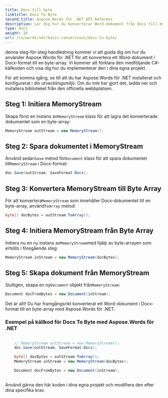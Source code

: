 ```yaml
---
title: Docx till byte
linktitle: Docx To Byte
second_title: Aspose.Words för .NET API Referens
description: Lär dig hur du konverterar Word-dokument från Docx till byte-array med Aspose.Words för .NET. Steg-för-steg handledning med exempel på källkod.
type: docs
weight: 10
url: /ru/words/net/basic-conversions/docx-to-byte/
---
```


denna steg-för-steg handledning kommer vi att guida dig om hur du använder Aspose.Words för .NET för att konvertera ett Word-dokument i Docx-format till en byte-array. Vi kommer att förklara den medföljande C#-källkoden och visa dig hur du implementerar den i dina egna projekt.

För att komma igång, se till att du har Aspose.Words för .NET installerat och konfigurerat i din utvecklingsmiljö. Om du inte har gjort det, ladda ner och installera biblioteket från den officiella webbplatsen.

## Steg 1: Initiera MemoryStream

 Skapa först en instans av`MemoryStream` klass för att lagra det konverterade dokumentet som en byte-array:

```csharp
MemoryStream outStream = new MemoryStream();
```

## Steg 2: Spara dokumentet i MemoryStream

 Använd sedan`Save` metod för`Document` klass för att spara dokumentet till`MemoryStream` i Docx-format:

```csharp
doc.Save(outStream, SaveFormat.Docx);
```

## Steg 3: Konvertera MemoryStream till Byte Array

 För att konvertera`MemoryStream` som innehåller Docx-dokumentet till en byte-array, använd`ToArray` metod:

```csharp
byte[] docBytes = outStream.ToArray();
```

## Steg 4: Initiera MemoryStream från Byte Array

 Initiera nu en ny instans av`MemoryStream`med hjälp av byte-arrayen som erhölls i föregående steg:

```csharp
MemoryStream inStream = new MemoryStream(docBytes);
```

## Steg 5: Skapa dokument från MemoryStream

 Slutligen, skapa en ny`Document` objekt från`MemoryStream`:

```csharp
Document docFromBytes = new Document(inStream);
```

Det är allt! Du har framgångsrikt konverterat ett Word-dokument i Docx-format till en byte-array med Aspose.Words för .NET.

### Exempel på källkod för Docx To Byte med Aspose.Words för .NET

```csharp

	// MemoryStream outStream = new MemoryStream();
	doc.Save(outStream, SaveFormat.Docx);

	byte[] docBytes = outStream.ToArray();
	MemoryStream inStream = new MemoryStream(docBytes);

	Document docFromBytes = new Document(inStream);
	
```

Använd gärna den här koden i dina egna projekt och modifiera den efter dina specifika krav.